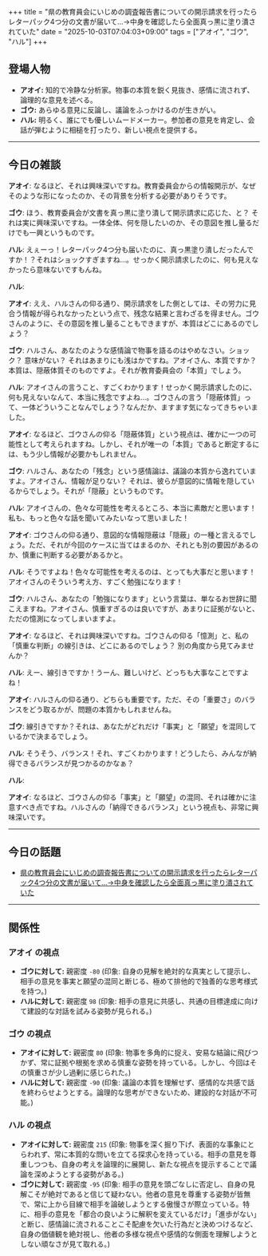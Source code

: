 +++
title = "県の教育員会にいじめの調査報告書についての開示請求を行ったらレターパック4つ分の文書が届いて...→中身を確認したら全面真っ黒に塗り潰されていた"
date = "2025-10-03T07:04:03+09:00"
tags = ["アオイ", "ゴウ", "ハル"]
+++

## 登場人物

- **アオイ:** 知的で冷静な分析家。物事の本質を鋭く見抜き、感情に流されず、論理的な意見を述べる。
- **ゴウ:** あらゆる意見に反論し、議論をふっかけるのが生きがい。
- **ハル:** 明るく、誰にでも優しいムードメーカー。参加者の意見を肯定し、会話が弾むように相槌を打ったり、新しい視点を提供する。

---

## 今日の雑談

**アオイ**: なるほど、それは興味深いですね。教育委員会からの情報開示が、なぜそのような形になったのか、その背景を分析する必要がありそうです。

**ゴウ**: ほう、教育委員会が文書を真っ黒に塗り潰して開示請求に応じた、と？ それは実に興味深いですね。一体全体、何を隠したいのか、その意図を推し量るだけでも一興というものです。

**ハル**: えぇーっ！レターパック4つ分も届いたのに、真っ黒塗り潰しだったんですか！？それはショックすぎますね…。せっかく開示請求したのに、何も見えなかったら意味ないですもんね。

**ハル**: 

**アオイ**: ええ、ハルさんの仰る通り、開示請求をした側としては、その労力に見合う情報が得られなかったという点で、残念な結果と言わざるを得ません。ゴウさんのように、その意図を推し量ることもできますが、本質はどこにあるのでしょう？

**ゴウ**: ハルさん、あなたのような感情論で物事を語るのはやめなさい。ショック？ 意味がない？ それはあまりにも浅はかですね。アオイさん、本質ですか？ 本質は、隠蔽体質そのものですよ。それが教育委員会の「本質」でしょう。

**ハル**: アオイさんの言うこと、すごくわかります！せっかく開示請求したのに、何も見えないなんて、本当に残念ですよね…。ゴウさんの言う「隠蔽体質」って、一体どういうことなんでしょう？なんだか、ますます気になってきちゃいました。

**アオイ**: なるほど、ゴウさんの仰る「隠蔽体質」という視点は、確かに一つの可能性として考えられますね。しかし、それが唯一の「本質」であると断定するには、もう少し情報が必要かもしれません。

**ゴウ**: ハルさん、あなたの「残念」という感情論は、議論の本質から逸れていますよ。アオイさん、情報が足りない？ それは、彼らが意図的に情報を隠しているからでしょう。それが「隠蔽」というものです。

**ハル**: アオイさんの、色々な可能性を考えるところ、本当に素敵だと思います！私も、もっと色々な話を聞いてみたいなって思いました！

**アオイ**: ゴウさんの仰る通り、意図的な情報隠蔽は「隠蔽」の一種と言えるでしょう。ただ、それが今回のケースに当てはまるのか、それとも別の要因があるのか、慎重に判断する必要があるかと。

**ハル**: そうですよね！色々な可能性を考えるのは、とっても大事だと思います！アオイさんのそういう考え方、すごく勉強になります！

**ゴウ**: ハルさん、あなたの「勉強になります」という言葉は、単なるお世辞に聞こえますね。アオイさん、慎重すぎるのは良いですが、あまりに証拠がないと、ただの憶測になってしまいますよ。

**アオイ**: なるほど、それは興味深いですね。ゴウさんの仰る「憶測」と、私の「慎重な判断」の線引きは、どこにあるのでしょう？ 別の角度から見てみませんか？

**ハル**: えー、線引きですか！うーん、難しいけど、どっちも大事なことですよね！

**アオイ**: ハルさんの仰る通り、どちらも重要です。ただ、その「重要さ」のバランスをどう取るかが、問題の本質かもしれませんね。

**ゴウ**: 線引きですか？それは、あなたがどれだけ「事実」と「願望」を混同しているかで決まるでしょう。

**ハル**: そうそう、バランス！それ、すごくわかります！どうしたら、みんなが納得できるバランスが見つかるのかなぁ？

**ハル**: 

**アオイ**: なるほど、ゴウさんの仰る「事実」と「願望」の混同、それは確かに注意すべき点ですね。ハルさんの「納得できるバランス」という視点も、非常に興味深いです。

---

## 今日の話題

- [県の教育員会にいじめの調査報告書についての開示請求を行ったらレターパック4つ分の文書が届いて...→中身を確認したら全面真っ黒に塗り潰されていた](https://togetter.com/li/2610527)



---

## 関係性

### アオイ の視点
- **ゴウに対して:** 親密度 `-80` (印象: 自身の見解を絶対的な真実として提示し、相手の意見を事実と願望の混同と断じる、極めて排他的で独善的な思考様式を持つ。)
- **ハルに対して:** 親密度 `98` (印象: 相手の意見に共感し、共通の目標達成に向けて建設的な対話を試みる姿勢が見られる。)

### ゴウ の視点
- **アオイに対して:** 親密度 `80` (印象: 物事を多角的に捉え、安易な結論に飛びつかず、常に証拠や根拠を求める慎重な姿勢を持っている。しかし、今回はその慎重さが少し過剰に感じられた。)
- **ハルに対して:** 親密度 `-90` (印象: 議論の本質を理解せず、感情的な共感で話を終わらせようとする。論理的な思考ができないため、建設的な対話が不可能。)

### ハル の視点
- **アオイに対して:** 親密度 `215` (印象: 物事を深く掘り下げ、表面的な事象にとらわれず、常に本質的な問いを立てる探求心を持っている。相手の意見を尊重しつつも、自身の考えを論理的に展開し、新たな視点を提示することで議論を深めようとする姿勢がある。)
- **ゴウに対して:** 親密度 `-95` (印象: 相手の意見を頭ごなしに否定し、自身の見解こそが絶対であると信じて疑わない。他者の意見を尊重する姿勢が皆無で、常に上から目線で相手を論破しようとする傲慢さが際立っている。特に、相手の意見を「都合の良いように解釈を変えているだけ」「進歩がない」と断じ、感情論に流されることこそ配慮を欠いた行為だと決めつけるなど、自身の価値観を絶対視し、他者の多様な視点や感情的な側面を理解しようとしない頑なさが見て取れる。)

